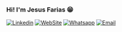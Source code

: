 ### Hi! I'm Jesus Farias 😁

[![Linkedin](https://img.shields.io/badge/LinkedIn-0077B5?logo=linkedin&logoColor=white)](https://www.linkedin.com/in/jesusfariasdev/)
[![WebSite](https://img.shields.io/badge/Website-FF3434?logo=angular&logoColor=white)](https://jesusfarias.dev)
[![Whatsapp](https://img.shields.io/badge/WhatsApp-25D366?logo=whatsapp&logoColor=white)](https://wa.me/5511947169516)
[![Email](https://img.shields.io/badge/Email-white?logo=mail.Ru&logoColor=white&color=100B0F)](mailto:jesusfarias.dev@gmail.com)
